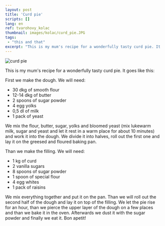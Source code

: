 ```yaml
---
layout: post
title: 'Curd pie'
scripts: []
lang: en
ref: tvarohovy_kolac
thumbnail: images/kolac/curd_pie.JPG
tags:
 - "this and that"
excerpt: "This is my mum's recipe for a wonderfully tasty curd pie. It goes like this..."
---
```

<img alt="curd pie" src="{{site.baseurl}}/images/kolac/curd_pie.JPG" />

This is my mum's recipe for a wonderfully tasty curd pie. It goes like this:

First we make the dough. We will need:

 - 30 dkg of smooth flour
 - 12-14 dkg of butter
 - 2 spoons of sugar powder
 - 4 egg yolks
 - 0,5 dl of milk
 - 1 pack of yeast
 
We mix the flour, butter, sugar, yolks and bloomed yeast (mix lukewarm milk, sugar and yeast and let it rest in a warm place for about 10 minutes) and work it into the dough. We divide it into halves, roll out the first one and lay it on the greesed and floured baking pan.

Than we make the filling. We will need:

 - 1 kg of curd
 - 2 vanilla sugars
 - 8 spoons of sugar powder
 - 1 spoon of special flour
 - 4 egg whites
 - 1 pack of raisins

We mix everything together and put it on the pan. Than we will roll out the second half of the dough and lay it on top of the filling. We let the pie rise for an hour, than we pierce the upper layer of the dough on a few places and than we bake it in the oven. Afterwards we dust it with the sugar powder and finally we eat it. Bon apetit!

